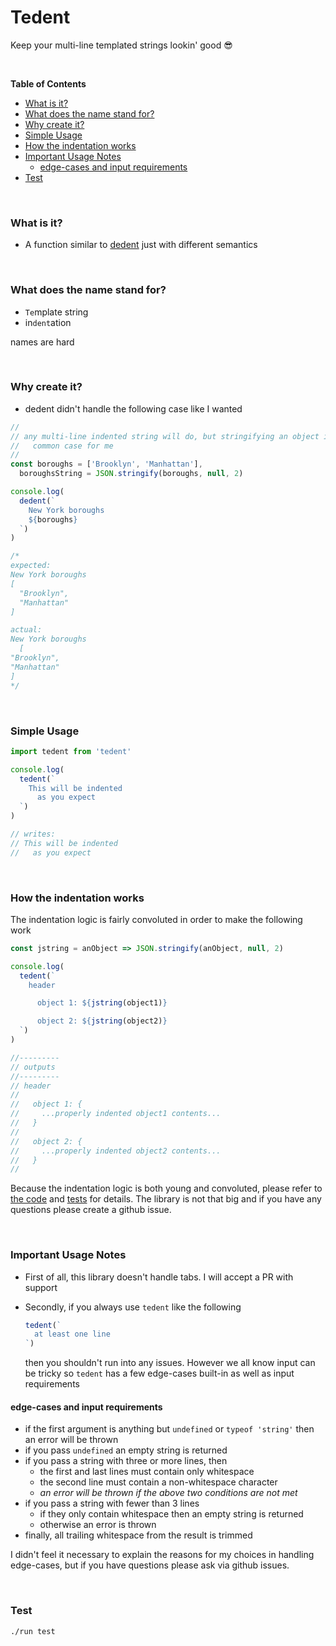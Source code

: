 # Tedent

Keep your multi-line templated strings lookin' good :sunglasses:

<br>

<!-- START doctoc generated TOC please keep comment here to allow auto update -->
<!-- DON'T EDIT THIS SECTION, INSTEAD RE-RUN doctoc TO UPDATE -->

**Table of Contents**

- [What is it?](#what-is-it)
- [What does the name stand for?](#what-does-the-name-stand-for)
- [Why create it?](#why-create-it)
- [Simple Usage](#simple-usage)
- [How the indentation works](#how-the-indentation-works)
- [Important Usage Notes](#important-usage-notes)
  - [edge-cases and input requirements](#edge-cases-and-input-requirements)
- [Test](#test)

<!-- END doctoc generated TOC please keep comment here to allow auto update -->

<br>

### What is it?

- A function similar to [dedent](https://github.com/dmnd/dedent) just with
  different semantics

<br>

### What does the name stand for?

- `Te`mplate string
- in`dent`ation

names are hard

<br>

### Why create it?

- dedent didn't handle the following case like I wanted

```js
//
// any multi-line indented string will do, but stringifying an object is the
//   common case for me
//
const boroughs = ['Brooklyn', 'Manhattan'],
  boroughsString = JSON.stringify(boroughs, null, 2)

console.log(
  dedent(`
    New York boroughs
    ${boroughs}
  `)
)

/*
expected:
New York boroughs
[
  "Brooklyn",
  "Manhattan"
]

actual:
New York boroughs
  [
"Brooklyn",
"Manhattan"
]
*/
```

<br>

### Simple Usage

```js
import tedent from 'tedent'

console.log(
  tedent(`
    This will be indented
      as you expect
  `)
)

// writes:
// This will be indented
//   as you expect
```

<br>

### How the indentation works

The indentation logic is fairly convoluted in order to make the following work

```js
const jstring = anObject => JSON.stringify(anObject, null, 2)

console.log(
  tedent(`
    header

      object 1: ${jstring(object1)}

      object 2: ${jstring(object2)}
  `)
)

//---------
// outputs
//---------
// header
//
//   object 1: {
//     ...properly indented object1 contents...
//   }
//
//   object 2: {
//     ...properly indented object2 contents...
//   }
//
```

Because the indentation logic is both young and convoluted, please refer to
[the code](index.js) and [tests](test.js) for details. The library is not that
big and if you have any questions please create a github issue.

<br>

### Important Usage Notes

- First of all, this library doesn't handle tabs. I will accept a PR
  with support

- Secondly, if you always use `tedent` like the following

  ```js
  tedent(`
    at least one line
  `)
  ```

  then you shouldn't run into any issues. However we all know input can be
  tricky so `tedent` has a few edge-cases built-in as well as input requirements

#### edge-cases and input requirements

- if the first argument is anything but `undefined` or `typeof 'string'` then an error will be thrown
- if you pass `undefined` an empty string is returned
- if you pass a string with three or more lines, then
  - the first and last lines must contain only whitespace
  - the second line must contain a non-whitespace character
  - _an error will be thrown if the above two conditions are not met_
- if you pass a string with fewer than 3 lines
  - if they only contain whitespace then an empty string is returned
  - otherwise an error is thrown
- finally, all trailing whitespace from the result is trimmed

I didn't feel it necessary to explain the reasons for my choices in handling
edge-cases, but if you have questions please ask via github issues.

<br>

### Test

`./run test`
